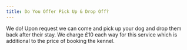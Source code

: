 ```yaml
---
title: Do You Offer Pick Up & Drop Off?
---
```


We do! Upon request we can come and pick up your dog and drop them back after their stay. We charge £10 each way for this service which is additional to the price of booking the kennel. 
